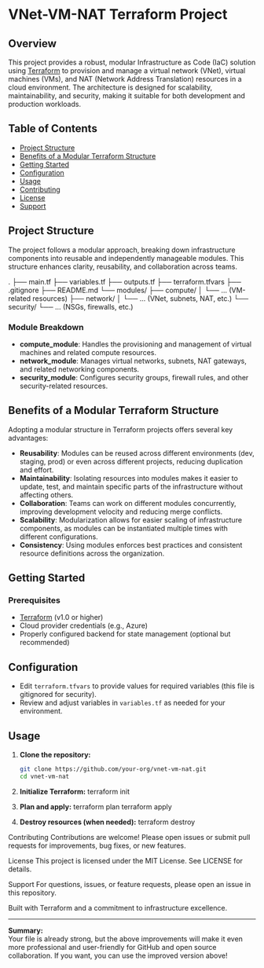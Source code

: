 # VNet-VM-NAT Terraform Project

## Overview

This project provides a robust, modular Infrastructure as Code (IaC) solution using [Terraform](https://www.terraform.io/) to provision and manage a virtual network (VNet), virtual machines (VMs), and NAT (Network Address Translation) resources in a cloud environment. The architecture is designed for scalability, maintainability, and security, making it suitable for both development and production workloads.

## Table of Contents

- [Project Structure](#project-structure)
- [Benefits of a Modular Terraform Structure](#benefits-of-a-modular-terraform-structure)
- [Getting Started](#getting-started)
- [Configuration](#configuration)
- [Usage](#usage)
- [Contributing](#contributing)
- [License](#license)
- [Support](#support)

## Project Structure

The project follows a modular approach, breaking down infrastructure components into reusable and independently manageable modules. This structure enhances clarity, reusability, and collaboration across teams.






. ├── main.tf ├── variables.tf ├── outputs.tf ├── terraform.tfvars ├── .gitignore ├── README.md └── modules/ ├── compute/ │ └── ... (VM-related resources) ├── network/ │ └── ... (VNet, subnets, NAT, etc.) └── security/ └── ... (NSGs, firewalls, etc.)


### Module Breakdown

- **compute_module**: Handles the provisioning and management of virtual machines and related compute resources.
- **network_module**: Manages virtual networks, subnets, NAT gateways, and related networking components.
- **security_module**: Configures security groups, firewall rules, and other security-related resources.

## Benefits of a Modular Terraform Structure

Adopting a modular structure in Terraform projects offers several key advantages:

- **Reusability**: Modules can be reused across different environments (dev, staging, prod) or even across different projects, reducing duplication and effort.
- **Maintainability**: Isolating resources into modules makes it easier to update, test, and maintain specific parts of the infrastructure without affecting others.
- **Collaboration**: Teams can work on different modules concurrently, improving development velocity and reducing merge conflicts.
- **Scalability**: Modularization allows for easier scaling of infrastructure components, as modules can be instantiated multiple times with different configurations.
- **Consistency**: Using modules enforces best practices and consistent resource definitions across the organization.

## Getting Started

### Prerequisites

- [Terraform](https://www.terraform.io/downloads.html) (v1.0 or higher)
- Cloud provider credentials (e.g., Azure)
- Properly configured backend for state management (optional but recommended)

## Configuration

- Edit `terraform.tfvars` to provide values for required variables (this file is gitignored for security).
- Review and adjust variables in `variables.tf` as needed for your environment.

## Usage

1. **Clone the repository:**
   ```sh
   git clone https://github.com/your-org/vnet-vm-nat.git
   cd vnet-vm-nat


2. **Initialize Terraform:**
terraform init
4. **Plan and apply:**
terraform plan
terraform apply

4. **Destroy resources (when needed):**
terraform destroy

Contributing
Contributions are welcome! Please open issues or submit pull requests for improvements, bug fixes, or new features.

License
This project is licensed under the MIT License. See LICENSE for details.

Support
For questions, issues, or feature requests, please open an issue in this repository.

Built with Terraform and a commitment to infrastructure excellence.

---

**Summary:**  
Your file is already strong, but the above improvements will make it even more professional and user-friendly for GitHub and open source collaboration. If you want, you can use the improved version above!